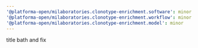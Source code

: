 ```yaml
---
'@platforma-open/milaboratories.clonotype-enrichment.software': minor
'@platforma-open/milaboratories.clonotype-enrichment.workflow': minor
'@platforma-open/milaboratories.clonotype-enrichment.model': minor
---
```


title bath and fix
